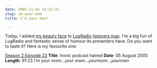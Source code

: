 ```yaml
---
date: 2005-11-01 13:22:31
slug: im-your-mom
title: I'm your mom!

---
```


Today, I added [my beauty face](http://www.frappr.com/lugradio/photo/304380) to  [LugRadio](http://lugradio.org) [listeners map](http://www.frappr.com/lugradio). I'm a big fun of LugRadio and fantastic sense of humour its presenters have. Do you want to taste it? Here is my favourite one:

[Season 2 Episode 23](http://lugradio.org/episodes/35)
**Title**: Ironic podcast hatred
**Date**: 05 August 2005
**Length**: 91:23
_I'm your mom...your mom...yourmom...yourman_
